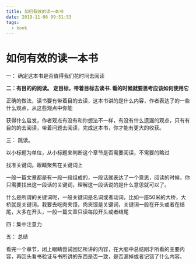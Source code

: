 ```yaml
---
title: 如何有效的读一本书
date: 2019-11-06 09:51:53
tags: 
  - book
---
```


# 如何有效的读一本书

一： 确定这本书是否值得我们花时间去阅读

**二：有目的的阅读。 定目标，带着目标去读书. 看的时候就要思考应该如何使用它**

正确的做法，读书要有带着目的去读，这本书讲的是什么内容，作者表达了的一些什么观点，从这些观点中你能

获得什么启发，作者观点有没有和你想法不一样，有没有什么遗漏的观点，只有有目的的去阅读，带着问题去阅读，完成这本书，你才能有更大的收获。

三： 跳读。 

以小标题为单位，从小标题来判断这个章节是否需要阅读，不需要的略过

找准关键词。眼睛聚焦在关键词上

一般一篇文章都是有一段一段组成的，一段话就表达了一个意思，阅读的时候，你只需要找出这一段话的关键词，理解这一段话说的是什么意思就可以了。

什么是所谓的关键词呢，一般关键词是名词或者动词，比如一座50米的大桥，大桥就是关键词，我要去吃肉夹馍，肉夹馍是关键词，关键词一般在开头或者在结尾，大多在开头，一般一篇文章只读每段开头或者结尾

四：集中注意力

五： 总结

看完一个章节，闭上眼睛尝试回忆所讲的内容，在大脑中总结刚才所看的主要内容，再回头看书验证与书所讲的东西是否一致，是否漏掉或者记错了什么内容。

